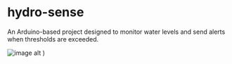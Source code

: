 # hydro-sense
An Arduino-based project designed to monitor water levels and send alerts when thresholds are exceeded.

 ![image alt](https://github.com/user-attachments/assets/484da26f-c81a-4abf-996b-b59f1116870f)
)

